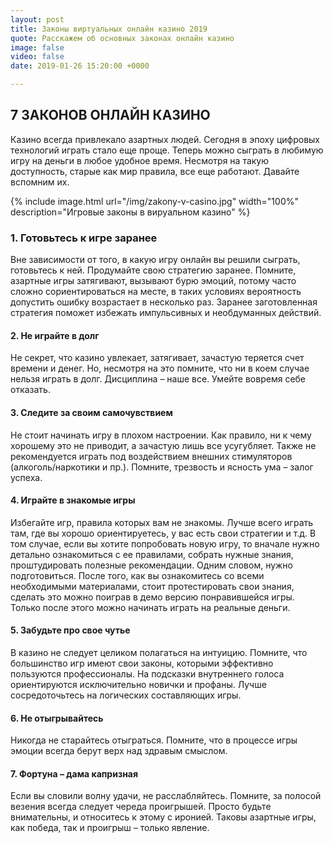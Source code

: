 ```yaml
---
layout: post
title: Законы виртуальных онлайн казино 2019
quote: Расскажем об основных законах онлайн казино
image: false
video: false
date: 2019-01-26 15:20:00 +0000

---
```

## 7 ЗАКОНОВ ОНЛАЙН КАЗИНО

Казино всегда привлекало азартных людей. Сегодня в эпоху цифровых технологий играть стало еще проще. Теперь можно сыграть в любимую игру на деньги в любое удобное время. Несмотря на такую доступность, старые как мир правила, все еще работают. Давайте вспомним их. 


{% include image.html url="/img/zakony-v-casino.jpg" width="100%" description="Игровые законы в вируальном казино" %}


### 1. Готовьтесь к игре заранее 

Вне зависимости от того, в какую игру онлайн вы решили сыграть, готовьтесь к ней. Продумайте свою стратегию заранее. Помните, азартные игры затягивают, вызывают бурю эмоций, потому часто сложно сориентироваться на месте, в таких условиях вероятность допустить ошибку возрастает в несколько раз. Заранее заготовленная стратегия поможет избежать импульсивных и необдуманных действий.  

#### 2. Не играйте в долг

Не секрет, что казино увлекает, затягивает, зачастую теряется счет времени и денег. Но, несмотря на это помните, что ни в коем случае нельзя играть в долг. Дисциплина – наше все. Умейте вовремя себе отказать. 

#### 3. Следите за своим самочувствием

Не стоит начинать игру в плохом настроении. Как правило, ни к чему хорошему это не приводит, а зачастую лишь все усугубляет. Также не рекомендуется играть под воздействием внешних стимуляторов (алкоголь/наркотики и пр.). Помните, трезвость и ясность ума – залог успеха.

#### 4. Играйте в знакомые игры

Избегайте игр, правила которых вам не знакомы. Лучше всего играть там, где вы хорошо ориентируетесь, у вас есть свои стратегии и т.д. В том случае, если вы хотите попробовать новую игру, то вначале нужно детально ознакомиться с ее правилами, собрать нужные знания, проштудировать полезные рекомендации. Одним словом, нужно подготовиться. После того, как вы ознакомитесь со всеми необходимыми материалами, стоит протестировать свои знания, сделать это можно поиграв в демо версию понравившейся игры. Только после этого можно начинать играть на реальные деньги. 

#### 5. Забудьте про свое чутье 

В казино не следует целиком полагаться на интуицию. Помните, что большинство игр имеют свои законы, которыми эффективно пользуются профессионалы. На подсказки внутреннего голоса ориентируются исключительно новички и профаны. Лучше сосредоточьтесь на логических составляющих игры.

#### 6. Не отыгрывайтесь 

Никогда не старайтесь отыграться. Помните, что в процессе игры эмоции всегда берут верх над здравым смыслом. 

#### 7. Фортуна – дама капризная

Если вы словили волну удачи, не расслабляйтесь. Помните, за полосой везения всегда следует череда проигрышей. Просто будьте внимательны, и относитесь к этому с иронией. Таковы азартные игры, как победа, так и проигрыш – только явление.